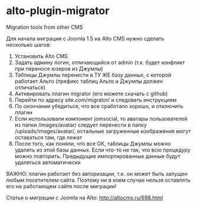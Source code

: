 # alto-plugin-migrator
Migration tools from other CMS

Для начала миграции с Joomla 1.5 на Alto CMS нужно сделать несколько шагов:
1. Установить Alto CMS
2. Задать админу логин, отличающийся от admin (т.к. будет конфликт при переносе юзеров из Джумлы)
3. Таблицы Джумлы перенести в ТУ ЖЕ базу данных, с которой работает Альто (префикс таблиц Альто и Джумлы должен отличаться)
4. Активировать плагин migrator (его можете скачать с github)
5. Перейти по адресу site.com/migrator/ и следовать инструкциям
6. По окончании убедиться, что все сработало хорошо, и отключить плагин
7. Если использовали компонент jomsocial, то аватары пользователей из папки /images/avatar/ следует перенести в папку /uploads/images/avatar/, остальные загруженные изображения могут оставаться там, где лежат
8. После того, как поняли, что все ОК, таблицы Джумлы можно удалить из этой базы данных. Если что-то не так, что всю процедуру можно повторить. Предыдущие импортированные данные будут удаляться автоматически

ВАЖНО: плагин работает без авторизации, т.е. он может быть запущен любым посетителем сайта. Поэтому ни в коем случае нельзя оставлять его на работающем сайте после миграции!

Статья о миграции с Joomla на Alto: http://altocms.ru/698.html
